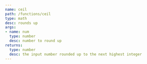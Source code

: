 ```yaml
---
name: ceil
path: /functions/ceil
type: math
desc: rounds up
args:
- name: num
  type: number
  desc: number to round up
returns:
  type: number
  desc: the input number rounded up to the next highest integer
---
```


